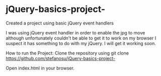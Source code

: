 # jQuery-basics-project-

Created a project using basic jQuery event handlers 

I was using jQuery event handler in order to enable the jpg to move although unfortunately couldn't be able to get it to work on my browser I suspect it has something to do with my jQuery. I will get it working soon.


How to run the Project: Clone the repository using git clone https://github.com/stefanosu/jQuery-basics-project-

Open index.html in your browser.
